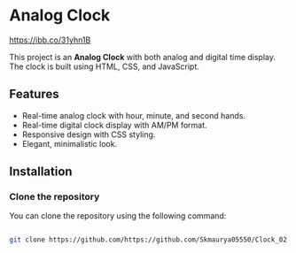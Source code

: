 # Analog Clock

https://ibb.co/31yhn1B


This project is an **Analog Clock** with both analog and digital time display. The clock is built using HTML, CSS, and JavaScript.

## Features

- Real-time analog clock with hour, minute, and second hands.
- Real-time digital clock display with AM/PM format.
- Responsive design with CSS styling.
- Elegant, minimalistic look.

## Installation

### Clone the repository

You can clone the repository using the following command:

```bash

git clone https://github.com/https://github.com/Skmaurya05550/Clock_02




